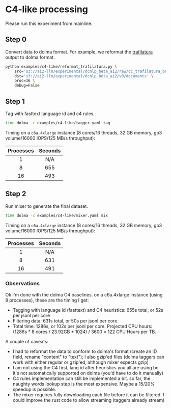 # C4-like processing

Please run this experiment from mainline.

## Step 0

Convert data to dolma format. For example, we reformat the [trafilatura](https://trafilatura.readthedocs.io/en/latest/) output to dolma format.


```bash
python examples/c4-like/reformat_trafilatura.py \
    src='s3://ai2-llm/experimental/dcnlp_beta_ai2/raw/cc_trafilatura_beta/crawl-data/*/segments/*/warc/*.jsonl' \
    dst='s3://ai2-llm/experimental/dcnlp_beta_ai2/v0/documents' \
    proc=16 \
    debug=False
```

## Step 1

Tag with fasttext language id and c4 rules.

```bash
time dolma -c examples/c4-like/tagger.yaml tag
```

Timing on a `c6a.4xlarge` instance (8 cores/16 threads, 32 GB memory, gp3 volume/16000 IOPS/125 MB/s throughput):

| **Processes** | **Seconds** |
|:-------------:|:-----------:|
|       1       |     N/A     |
|       8       |     655     |
|      16       |     493     |

## Step 2

Run mixer to generate the final dataset.

```bash
time dolma -c examples/c4-like/mixer.yaml mix
```

Timing on a `c6a.4xlarge` instance (8 cores/16 threads, 32 GB memory, gp3 volume/16000 IOPS/125 MB/s throughput):

| **Processes** | **Seconds** |
|:-------------:|:-----------:|
|       1       |     N/A     |
|       8       |     631     |
|      16       |     491     |

### Observations

Ok I'm done with the dolma C4 baselines. on a c6a.4xlarge instance (using 8 processes), these are the timing I get:

- Tagging with language id (fasttext) and C4 heuristics: 655s total, or 52s per jsonl per core
- Filtering data: 631s total, or 50s per jsonl per core
- Total time: 1286s, or 102s per jsonl per core. Projected CPU hours: (1286s * 8 cores / 23.92GB * 1024) / 3600 = 122 CPU Hours per TB.

A couple of caveats:

- I had to reformat the data to conform to dolma's format (create an ID field, rename "content" to "text"); I also gzip'ed files (dolma taggers can work with either regular or gzip'ed, although mixer expects gzip)
- I am not using the C4 first, lang id after heuristics you all are using bc it's not automatically supported on dolma (you'd have to do it manually)
- C4 rules implementation can still be implemented a bit. so far, the naughty words lookup step is the most expensive. Maybe a 15/20% speedup is possible.
- The mixer requires fully downloading each file before it can be filtered. I could improve the rust code to allow streaming (taggers already stream)
